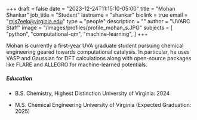 +++
draft = false
date = "2023-12-24T11:15:10-05:00"
title = "Mohan Shankar"
job_title = "Student"
lastname = "shankar"
biolink = true
email = "mjs7eek@virginia.edu"
type = "people"
description = ""
author = "UVARC Staff"
image = "/images/profiles/profile_mohan_s.JPG"
subjects = [
  "python", "computational-qm", "machine-learning",
]
+++

Mohan is currently a first-year UVA graduate student pursuing chemical engineering geared towards computational catalysis. In particular, he uses VASP and Gaussian for DFT calculations along with open-source packages like FLARE and ALLEGRO for machine-learned potentials. 

##### Education

- B.S. Chemistry, Highest Distinction
University of Virginia: 2024

- M.S. Chemical Engineering
University of Virginia (Expected Graduation: 2025)
